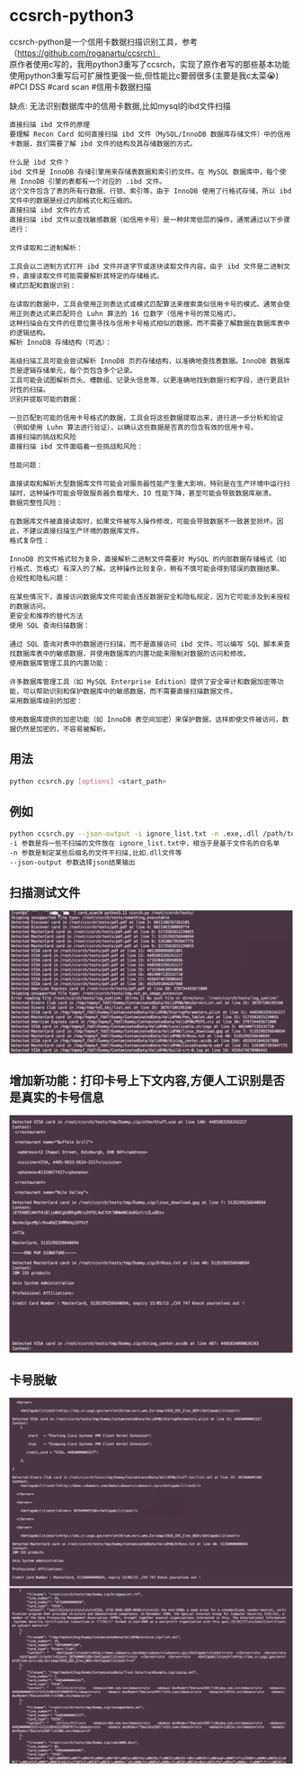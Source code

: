 # ccsrch-python3
ccsrch-python是一个信用卡数据扫描识别工具，参考（https://github.com/roganartu/ccsrch）<br>
原作者使用c写的，我用python3重写了ccsrch，实现了原作者写的那些基本功能<br>
使用python3重写后可扩展性更强一些,但性能比c要弱很多(主要是我c太菜😭)<br>
#PCI DSS #card scan #信用卡数据扫描

缺点: 无法识别数据库中的信用卡数据,比如mysql的ibd文件扫描
```plaintext
直接扫描 ibd 文件的原理
要理解 Recon Card 如何直接扫描 ibd 文件（MySQL/InnoDB 数据库存储文件）中的信用卡数据，我们需要了解 ibd 文件的结构及其存储数据的方式。

什么是 ibd 文件？
ibd 文件是 InnoDB 存储引擎用来存储表数据和索引的文件。在 MySQL 数据库中，每个使用 InnoDB 引擎的表都有一个对应的 .ibd 文件。
这个文件包含了表的所有行数据、行锁、索引等。由于 InnoDB 使用了行格式存储，所以 ibd 文件中的数据是经过内部格式化和压缩的。
直接扫描 ibd 文件的方式
直接扫描 ibd 文件以查找敏感数据（如信用卡号）是一种非常低层的操作，通常通过以下步骤进行：

文件读取和二进制解析：

工具会以二进制方式打开 ibd 文件并逐字节或逐块读取文件内容。由于 ibd 文件是二进制文件，直接读取文件可能需要解析其特定的存储格式。
模式匹配和数据识别：

在读取的数据中，工具会使用正则表达式或模式匹配算法来搜索类似信用卡号的模式。通常会使用正则表达式来匹配符合 Luhn 算法的 16 位数字（信用卡号的常见格式）。
这种扫描会在文件的任意位置寻找与信用卡号格式相似的数据，而不需要了解数据在数据库表中的逻辑结构。
解析 InnoDB 存储结构（可选）：

高级扫描工具可能会尝试解析 InnoDB 页的存储结构，以准确地查找表数据。InnoDB 数据库页是逻辑存储单元，每个页包含多个记录。
工具可能会试图解析页头、槽数组、记录头信息等，以更准确地找到数据行和字段，进行更具针对性的扫描。
识别并提取可能的数据：

一旦匹配到可能的信用卡号格式的数据，工具会将这些数据提取出来，进行进一步分析和验证（例如使用 Luhn 算法进行验证），以确认这些数据是否真的包含有效的信用卡号。
直接扫描的挑战和风险
直接扫描 ibd 文件面临着一些挑战和风险：

性能问题：

直接读取和解析大型数据库文件可能会对服务器性能产生重大影响，特别是在生产环境中运行扫描时，这种操作可能会导致服务器负载增大、IO 性能下降，甚至可能会导致数据库崩溃。
数据完整性风险：

在数据库文件被直接读取时，如果文件被写入操作修改，可能会导致数据不一致甚至损坏。因此，不建议直接扫描生产环境的数据库文件。
格式复杂性：

InnoDB 的文件格式较为复杂，直接解析二进制文件需要对 MySQL 的内部数据存储格式（如行格式、页格式）有深入的了解。这种操作比较复杂，稍有不慎可能会得到错误的数据结果。
合规性和隐私问题：

在某些情况下，直接访问数据库文件可能会违反数据安全和隐私规定，因为它可能涉及到未授权的数据访问。
更安全和推荐的替代方法
使用 SQL 查询扫描数据：

通过 SQL 查询对表中的数据进行扫描，而不是直接访问 ibd 文件。可以编写 SQL 脚本来查找数据库表中的敏感数据，并使用数据库的内置功能来限制对数据的访问和修改。
使用数据库管理工具的内置功能：

许多数据库管理工具（如 MySQL Enterprise Edition）提供了安全审计和数据加密等功能，可以帮助识别和保护数据库中的敏感数据，而不需要直接扫描数据文件。
采用数据库级别的加密：

使用数据库提供的加密功能（如 InnoDB 表空间加密）来保护数据，这样即使文件被访问，数据仍然是加密的，不容易被解析。
```

## 用法
```bash
python ccsrch.py [options] <start_path>
```

## 例如
```bash
python ccsrch.py --json-output -i ignore_list.txt -n .exe,.dll /path/to/scan
-i 参数是将一些不扫描的文件放在 ignore_list.txt中，相当于是基于文件名的白名单
-n 参数是制定某些后缀名的文件不扫描,比如.dll文件等
--json-output 参数选择json结果输出
```
## 扫描测试文件
![image](https://github.com/configworld768/ccsrch-python3/blob/main/img/WechatIMG333.png)<br>

## 增加新功能：打印卡号上下文内容,方便人工识别是否是真实的卡号信息
![image](https://github.com/configworld768/ccsrch-python3/blob/main/img/%E6%88%AA%E5%B1%8F2020-09-14%2017.05.44.png)<br>

## 卡号脱敏
![image](https://github.com/configworld768/ccsrch-python3/blob/main/img/%E6%88%AA%E5%B1%8F2020-09-14%2017.44.02.png)<br>
![image](https://github.com/configworld768/ccsrch-python3/blob/main/img/%E6%88%AA%E5%B1%8F2020-09-14%2018.01.27.png)<br>

